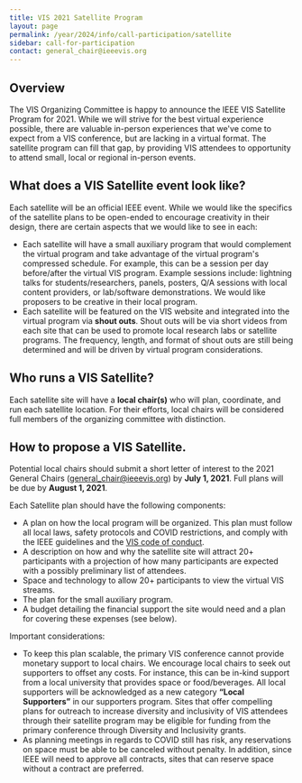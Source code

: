 ```yaml
---
title: VIS 2021 Satellite Program
layout: page
permalink: /year/2024/info/call-participation/satellite
sidebar: call-for-participation
contact: general_chair@ieeevis.org
---
```


## Overview
The VIS Organizing Committee is happy to announce the IEEE VIS Satellite Program for 2021. While we will strive for the best virtual experience possible, there are 
valuable in-person experiences that we've come to expect from a VIS conference, but are lacking in a virtual format.  The satellite program can fill that gap, by providing VIS attendees to opportunity to attend small, local or regional in-person events.

## What does a VIS Satellite event look like?
Each satellite will be an official IEEE event. While we would like the specifics of the satellite plans to be open-ended to encourage creativity in their design, there are certain aspects that we would like to see in each:

* Each satellite will have a small auxiliary program that would complement the virtual program and take advantage of the virtual program's compressed schedule. For example, this can be a session per day before/after the virtual VIS program.  Example sessions include: lightning talks for students/researchers, panels, posters, Q/A sessions with local content providers, or lab/software demonstrations. We would like proposers to be creative in their local program.
* Each satellite will be featured on the VIS website and integrated into the virtual program via **shout outs**.  Shout outs will be via short videos from each site that can be used to promote local research labs or satellite programs. The frequency, length, and format of shout outs are still being determined and will be driven by virtual program considerations. 

## Who runs a VIS Satellite?
Each satellite site will have a **local chair(s)** who will plan, coordinate, and run each satellite location. For their efforts, local chairs will be considered full members of the organizing committee with distinction. 

## How to propose a VIS Satellite.
Potential local chairs should submit a short letter of interest to the 2021 General Chairs (<general_chair@ieeevis.org>) by **July 1, 2021**.  Full plans will be due by **August 1, 2021**.

Each Satellite plan should have the following components:
* A plan on how the local program will be organized. This plan must follow all local laws, safety protocols and COVID restrictions, and comply with the IEEE guidelines and the [VIS code of conduct](http://ieeevis.org/year/2021/info/inclusion/code-of-conduct).  
* A description on how and why the satellite site will attract 20+ participants with a projection of how many participants are expected with a possibly preliminary list of attendees.
* Space and technology to allow 20+ participants to view the virtual VIS streams. 
* The plan for the small auxiliary program.
* A budget detailing the financial support the site would need and a plan for covering these expenses (see below). 

Important considerations:
* To keep this plan scalable, the primary VIS conference cannot provide monetary support to local chairs. We encourage local chairs to seek out supporters to offset any costs.  For instance, this can be in-kind support from a local university that provides space or food/beverages.  All local supporters will be acknowledged as a new category **“Local Supporters”** in our supporters program. Sites that offer compelling plans for outreach to increase diversity and inclusivity of VIS attendees through their satellite program may be eligible for funding from the primary conference through Diversity and Inclusivity grants.
* As planning meetings in regards to COVID still has risk, any reservations on space must be able to be canceled without penalty. In addition, since IEEE will need to approve all contracts, sites that can reserve space without a contract are preferred.

